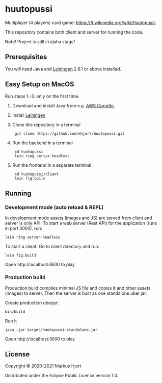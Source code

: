 # huutopussi

Multiplayer (4 players) card game: https://fi.wikipedia.org/wiki/Huutopussi

This repository contains both client and server for running the code.

Note! Project is still in alpha stage!

## Prerequisites

You will need Java and [Leiningen](https://leiningen.org/) 2.9.1 or above installed.

## Easy Setup on MacOS

Run steps 1.-3. only on the first time.

1. Download and install Java from e.g. [AWS Corretto](https://corretto.aws/downloads/latest/amazon-corretto-11-x64-macos-jdk.pkg)

1. Install [Leiningen](https://leiningen.org/)

1. Clone this repository in a terminal

        git clone https://github.com/mhjort/huutopussi.git

1. Run the backend in a terminal

        cd huutopussi
        lein ring server-headless

2. Run the frontend in a separate terminal

        cd huutopussi/client
        lein fig:build

## Running

### Development mode (auto reload & REPL)

In development mode assets (images and JS) are served from client and server is only API.
To start a web server (Rest API) for the application (runs in port 3000), run:

    lein ring server-headless

To start a client. Go to client directory and run:

    lein fig:build

Open http://localhost:9500 to play

### Production build

Production build compiles minimal JS file and copies it and other assets (images) to server.
Then the server is built as one standalone uber jar.

Create production uberjar:

    bin/build

Run it

    java -jar target/huutopussi-standalone.jar

Open http://localhost:3000 to play

## License

Copyright © 2020-2021 Markus Hjort

Distributed under the Eclipse Public License version 1.0.
